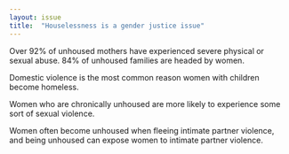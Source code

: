 ```yaml
---
layout: issue
title:  "Houselessness is a gender justice issue"
---
```

Over 92% of unhoused mothers have experienced severe physical or sexual abuse.
84% of unhoused families are headed by women.

Domestic violence is the most common reason women with children become homeless.

Women who are chronically unhoused are more likely to experience some sort of sexual violence.

Women often become unhoused when fleeing intimate partner violence, and being unhoused can expose women to intimate partner violence.
